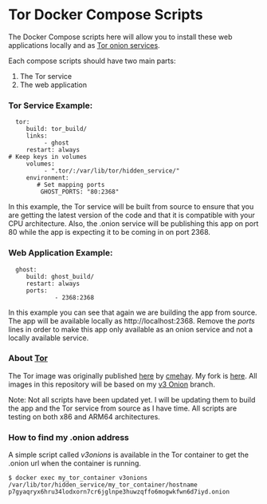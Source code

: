 # Tor Docker Compose Scripts

The Docker Compose scripts here will allow you to install these web applications locally and as [Tor onion services](https://2019.www.torproject.org/docs/onion-services.html.en). 

Each compose scripts should have two main parts:

1. The Tor service
2. The web application

### Tor Service Example:

```
  tor:
     build: tor_build/
     links:
          - ghost
     restart: always
# Keep keys in volumes
     volumes:
          - ".tor/:/var/lib/tor/hidden_service/"
     environment:
        # Set mapping ports
         GHOST_PORTS: "80:2368"
```

In this example, the Tor service will be built from source to ensure that you are getting the latest version of the code and that it is compatible with your CPU architecture. Also, the .onion service will be publishing this app on port 80 while the app is expecting it to be coming in on port 2368. 

### Web Application Example:

```
  ghost:
     build: ghost_build/
     restart: always
     ports:
             - 2368:2368
```

In this example you can see that again we are building the app from source. The app will be available locally as http://localhost:2368. Remove the *ports* lines in order to make this app only available as an onion service and not a locally available service.

### About [Tor](https://torproject.org)

The Tor image was originally published [here](https://github.com/cmehay/docker-tor-hidden-service) by [cmehay](https://github.com/cmehay). My fork is [here](https://github.com/tgeek77/tor-hidden-service). All images in this repository will be based on my [v3 Onion](https://github.com/tgeek77/tor-hidden-service/tree/v3) branch.

Note:
Not all scripts have been updated yet. I will be updating them to build the app and the Tor service from source as I have time. All scripts are testing on both x86 and ARM64 architectures.

### How to find my .onion address

A simple script called *v3onions* is available in the Tor container to get the .onion url when the container is running.

```
$ docker exec my_tor_container v3onions
/var/lib/tor/hidden_service/my_tor_container/hostname
p7gyaqryx6hru34lodxorn7cr6jglnpe3huwzqffo6mogwkfwn6d7iyd.onion
```
